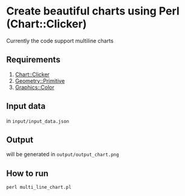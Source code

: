 # Create beautiful charts using Perl (Chart::Clicker)

Currently the code support multiline charts

## Requirements
1. [Chart::Clicker](https://metacpan.org/pod/Chart::Clicker)
2. [Geometry::Primitive](https://metacpan.org/pod/Geometry::Primitive)
3. [Graphics::Color](https://metacpan.org/pod/Graphics::Color)

## Input data
in `input/input_data.json`

## Output
will be generated in `output/output_chart.png`

## How to run
`perl multi_line_chart.pl`
